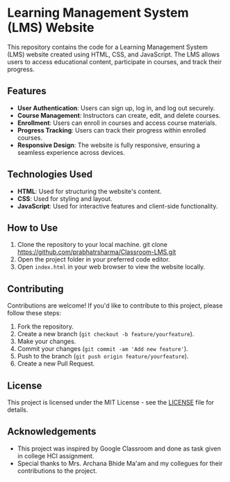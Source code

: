 # Learning Management System (LMS) Website

This repository contains the code for a Learning Management System (LMS) website created using HTML, CSS, and JavaScript. The LMS allows users to access educational content, participate in courses, and track their progress.

## Features

- **User Authentication**: Users can sign up, log in, and log out securely.
- **Course Management**: Instructors can create, edit, and delete courses.
- **Enrollment**: Users can enroll in courses and access course materials.
- **Progress Tracking**: Users can track their progress within enrolled courses.
- **Responsive Design**: The website is fully responsive, ensuring a seamless experience across devices.

## Technologies Used

- **HTML**: Used for structuring the website's content.
- **CSS**: Used for styling and layout.
- **JavaScript**: Used for interactive features and client-side functionality.

## How to Use

1. Clone the repository to your local machine.
git clone https://github.com/prabhatrsharma/Classroom-LMS.git
2. Open the project folder in your preferred code editor.
3. Open `index.html` in your web browser to view the website locally.

## Contributing

Contributions are welcome! If you'd like to contribute to this project, please follow these steps:

1. Fork the repository.
2. Create a new branch (`git checkout -b feature/yourfeature`).
3. Make your changes.
4. Commit your changes (`git commit -am 'Add new feature'`).
5. Push to the branch (`git push origin feature/yourfeature`).
6. Create a new Pull Request.

## License

This project is licensed under the MIT License - see the [LICENSE](LICENSE) file for details.

## Acknowledgements

- This project was inspired by Google Classroom and done as task given in college HCI assignment.
- Special thanks to Mrs. Archana Bhide Ma'am and my collegues for their contributions to the project.
